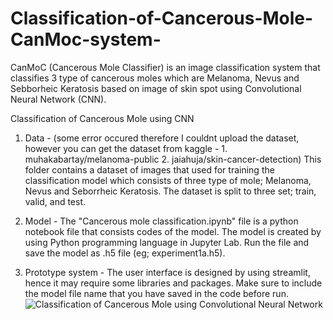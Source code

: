 # Classification-of-Cancerous-Mole-CanMoc-system-
CanMoC (Cancerous Mole Classifier) is an image classification system that classifies 3 type of cancerous moles which are Melanoma, Nevus and Sebborheic Keratosis based on image of skin spot using Convolutional Neural Network (CNN).

Classification of Cancerous Mole using CNN

1. Data - 
(some error occured therefore I couldnt upload the dataset, however you can get the dataset from kaggle - 1. muhakabartay/melanoma-public 2. jaiahuja/skin-cancer-detection)
This folder contains a dataset of images that used for training the classification model which consists of three type of mole; Melanoma, Nevus and Seborrheic Keratosis. The dataset is split to three set; train, valid, and test. 

2. Model - 
The "Cancerous mole classification.ipynb" file is a python notebook file that consists codes of the model. The model is created by using Python programming language in Jupyter Lab.
Run the file and save the model as .h5 file (eg; experiment1a.h5).

3. Prototype system - 
The user interface is designed by using streamlit, hence it may require some libraries and packages.
Make sure to include the model file name that you have saved in the code before run.
![Classification of Cancerous Mole using Convolutional Neural Network](https://github.com/nadyafysal/Classification-of-Cancerous-Mole-CanMoc-system-/assets/86215191/e6c3d5f7-b226-443b-b259-7deb0a25ce64)
